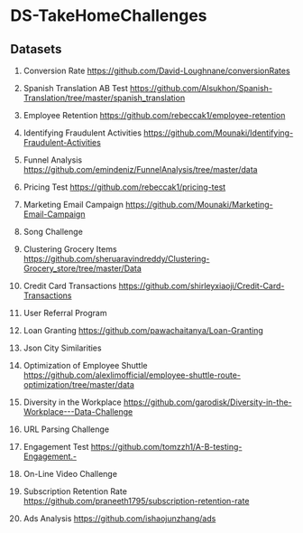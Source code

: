 # DS-TakeHomeChallenges

## Datasets
01. Conversion Rate https://github.com/David-Loughnane/conversionRates

02. Spanish Translation AB Test https://github.com/Alsukhon/Spanish-Translation/tree/master/spanish_translation

03. Employee Retention https://github.com/rebeccak1/employee-retention

04. Identifying Fraudulent Activities https://github.com/Mounaki/Identifying-Fraudulent-Activities

05. Funnel Analysis https://github.com/emindeniz/FunnelAnalysis/tree/master/data

06. Pricing Test https://github.com/rebeccak1/pricing-test

07. Marketing Email Campaign https://github.com/Mounaki/Marketing-Email-Campaign

08. Song Challenge 

09. Clustering Grocery Items https://github.com/sheruaravindreddy/Clustering-Grocery_store/tree/master/Data

10. Credit Card Transactions https://github.com/shirleyxiaoji/Credit-Card-Transactions

11. User Referral Program 

12. Loan Granting https://github.com/pawachaitanya/Loan-Granting

13. Json City Similarities 

14. Optimization of Employee Shuttle https://github.com/alexlimofficial/employee-shuttle-route-optimization/tree/master/data

15. Diversity in the Workplace https://github.com/garodisk/Diversity-in-the-Workplace---Data-Challenge

16. URL Parsing Challenge 

17. Engagement Test https://github.com/tomzzh1/A-B-testing-Engagement.-

18. On-Line Video Challenge 

19. Subscription Retention Rate https://github.com/praneeth1795/subscription-retention-rate

20. Ads Analysis https://github.com/ishaojunzhang/ads

